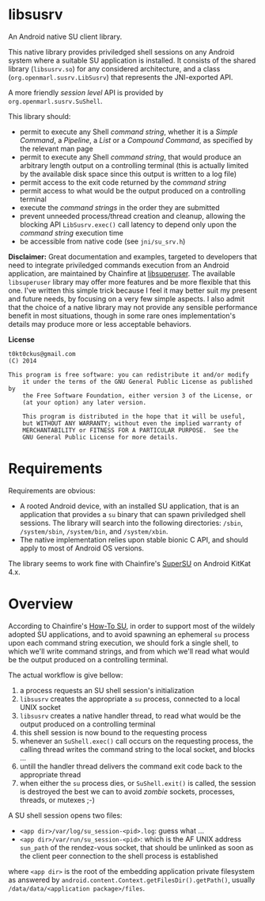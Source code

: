 libsusrv
=

An Android native SU client library.

This native library provides priviledged shell sessions on any Android system where a suitable SU application is installed. It consists of the shared library (`libsusrv.so`) for any considered architecture, and a class (`org.openmarl.susrv.LibSusrv`) that represents the JNI-exported API.

A more friendly *session level* API is provided by `org.openmarl.susrv.SuShell`.

This library should:
- permit to execute any Shell *command string*, whether it is a *Simple Command*, a *Pipeline*, a *List* or a *Compound Command*, as specified by the relevant man page
- permit to execute any Shell *command string*, that would produce an arbitrary length output on a controlling terminal (this is actually limited by the available disk space since this output is written to a log file)
- permit access to the exit code returned by the *command string*
- permit access to what would be the output produced on a controlling terminal
- execute the *command strings* in the order they are submitted
- prevent unneeded process/thread creation and cleanup, allowing the blocking API `LibSusrv.exec()` call latency to depend only upon the *command string* execution time
- be accessible from native code (see `jni/su_srv.h`)
 
**Disclaimer:** Great documentation and examples, targeted to developers that need to integrate priviledged commands execution from an Android application, are maintained by Chainfire at [libsuperuser](https://github.com/Chainfire/libsuperuser). The available `libsuperuser` library may offer more features and be more flexible that this one. I've written this simple trick because I feel it may better suit my present and future needs, by focusing on a very few simple aspects. I also admit that the choice of a native library may not provide any sensible performance benefit in most situations, though in some rare ones implementation's details may produce more or less acceptable behaviors. 
 
**License**

```
t0kt0ckus@gmail.com
(C) 2014

This program is free software: you can redistribute it and/or modify
    it under the terms of the GNU General Public License as published by
    the Free Software Foundation, either version 3 of the License, or
    (at your option) any later version.

    This program is distributed in the hope that it will be useful,
    but WITHOUT ANY WARRANTY; without even the implied warranty of
    MERCHANTABILITY or FITNESS FOR A PARTICULAR PURPOSE.  See the
    GNU General Public License for more details.
```

Requirements
===

Requirements are obvious:
- A rooted Android device, with an installed SU application, that is an application that provides a `su` binary that can spawn priviledged shell sessions. The library will search into the following directories: `/sbin`, `/system/sbin`, `/system/bin`, and `/system/xbin`.
- The native implementation relies upon stable bionic C API, and should apply to most of Android OS versions.

The library seems to work fine with Chainfire's [SuperSU](http://www.chainfire.eu/projects/52/SuperSU/) on Android KitKat 4.x.  

Overview
===

According to Chainfire's [How-To SU](http://su.chainfire.eu/), in order to support most of the wildely adopted SU applications, and to avoid spawning an ephemeral `su` process upon each command string execution, we should fork a single shell, to which we'll write command strings, and from which we'll read what would be the output produced on a controlling terminal.

The actual workflow is give bellow:

1. a process requests an SU shell session's initialization
2. `libsusrv` creates the appropriate a `su` process, connected to a local UNIX socket
3. `libsusrv` creates a native handler thread, to read what would be the output produced on a controlling terminal
4. this shell session is now bound to the requesting process
5. whenever an `SuShell.exec()` call occurs on the requesting process, the calling thread writes the command string to the local socket, and blocks ...
6. untill the handler thread delivers the command exit code back to the appropriate thread
7. when either the `su` process dies, or `SuShell.exit()` is called, the session is destroyed the best we can to avoid *zombie* sockets, processes, threads, or mutexes ;-)

A SU shell session opens two files:
- `<app dir>/var/log/su_session-<pid>.log`: guess what ...
- `<app dir>/var/run/su_session-<pid>`: which is the AF UNIX address `sun_path` of the rendez-vous socket, that should be unlinked as soon as the client peer connection to the shell process is established

where `<app dir>` is the root of the embedding application private filesystem as answered by `android.content.Context.getFilesDir().getPath()`, usually `/data/data/<application package>/files`.

